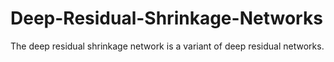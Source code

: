 # Deep-Residual-Shrinkage-Networks
The deep residual shrinkage network is a variant of deep residual networks.
